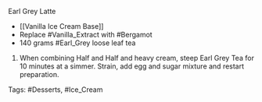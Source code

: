 Earl Grey Latte
- [[Vanilla Ice Cream Base]]
- Replace #Vanilla_Extract with #Bergamot
- 140 grams #Earl_Grey loose leaf tea

1. When combining Half and Half and heavy cream, steep Earl Grey Tea for 10 minutes at a simmer. Strain, add egg and sugar mixture and restart preparation. 


Tags:
#Desserts, #Ice_Cream

